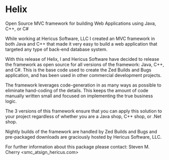 Helix
=====

Open Source MVC framework for building Web Applications using Java, C++, or C#

While working at Hericus Software, LLC I created an MVC framework in both Java and C++
that made it very easy to build a web application that targeted any type of back-end
database system.

With this release of Helix, I and Hericus Software have decided to release the framework
as open source for all versions of the framework: Java, C++, and C#.  This is the base code
used to create the Zed Builds and Bugs application, and has been used in other commercial
development projects.

The framework leverages code-generation in as many ways as possible to eliminate hand-coding
of the details.  This keeps the amount of code manually written small and focused on implementing
the true business logic.

The 3 versions of this framework ensure that you can apply this solution to your project
regardless of whether you are a Java shop, C++ shop, or .Net shop.

Nightly builds of the framework are handled by Zed Builds and Bugs and pre-packaged downloads 
are graciously hosted by Hericus Software, LLC.

For further information about this package please contact: Steven M. Cherry <smc_atsign_hericus.com>
